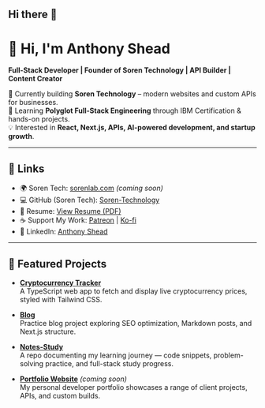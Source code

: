 ## Hi there 👋

# 👋 Hi, I'm Anthony Shead  
**Full-Stack Developer | Founder of Soren Technology | API Builder | Content Creator**

🚀 Currently building **Soren Technology** – modern websites and custom APIs for businesses.  
🌱 Learning **Polyglot Full-Stack Engineering** through IBM Certification & hands-on projects.  
💡 Interested in **React, Next.js, APIs, AI-powered development, and startup growth**.  

---

## 🔗 Links  
- 🌍 Soren Tech: [sorenlab.com](example.com) *(coming soon)*  
- 💻 GitHub (Soren Tech): [Soren-Technology](https://github.com/Soren-Technology/Soren)  
- 📄 Resume: [View Resume (PDF)](link-to-your-resume)  
- ☕ Support My Work: [Patreon](https://www.patreon.com/cw/SorenTech) | [Ko-fi](https://ko-fi.com/sorentech)  
- 💼 LinkedIn: [Anthony Shead](https://www.linkedin.com/in/anthony-shead-3a2a3424b/)  

---

## 🚀 Featured Projects  
- [**Cryptocurrency Tracker**](https://github.com/Drakeze/cryptocurrency-tracker)  
  A TypeScript web app to fetch and display live cryptocurrency prices, styled with Tailwind CSS.  

- [**Blog**](https://github.com/Drakeze/Blog)  
  Practice blog project exploring SEO optimization, Markdown posts, and Next.js structure.  

- [**Notes-Study**](https://github.com/Drakeze/Notes-Study)  
  A repo documenting my learning journey — code snippets, problem-solving practice, and full-stack study progress.  

- [**Portfolio Website**](https://github.com/Drakeze/portfolio) *(coming soon)*  
  My personal developer portfolio showcases a range of client projects, APIs, and custom builds.  

